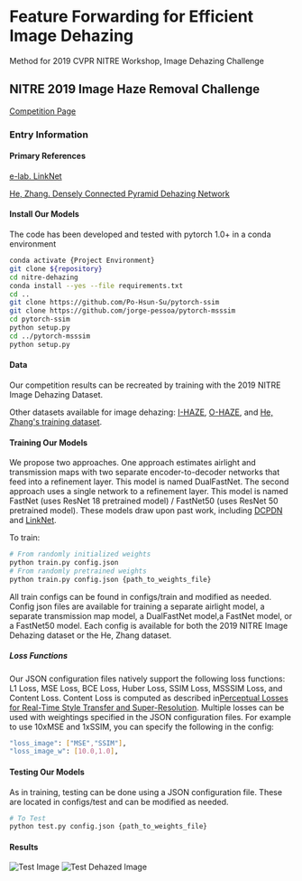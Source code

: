 # Feature Forwarding for Efficient Image Dehazing
Method for 2019 CVPR NITRE Workshop, Image Dehazing Challenge

## NITRE 2019 Image Haze Removal Challenge
[Competition Page](https://competitions.codalab.org/competitions/21163)

### Entry Information

#### Primary References

[e-lab. LinkNet](https://github.com/e-lab/pytorch-linknet)

[He, Zhang. Densely Connected Pyramid Dehazing Network](https://github.com/hezhangsprinter/DCPDN)

#### Install Our Models

The code has been developed and tested with pytorch 1.0+ in a conda environment

```bash
conda activate {Project Environment}
git clone ${repository}
cd nitre-dehazing
conda install --yes --file requirements.txt
cd ..
git clone https://github.com/Po-Hsun-Su/pytorch-ssim
git clone https://github.com/jorge-pessoa/pytorch-msssim
cd pytorch-ssim 
python setup.py
cd ../pytorch-msssim
python setup.py
```

#### Data

Our competition results can be recreated by training with the 2019 NITRE Image Dehazing Dataset.

Other datasets available for image dehazing: [I-HAZE](http://www.vision.ee.ethz.ch/ntire18/i-haze/), [O-HAZE](http://www.vision.ee.ethz.ch/ntire18/o-haze/), and [He, Zhang's training dataset](https://github.com/hezhangsprinter/DCPDN).

#### Training Our Models
We propose two approaches. One approach estimates airlight and transmission maps with two separate encoder-to-decoder networks that feed into a refinement layer. This model is named DualFastNet. The second approach uses a single network to a refinement layer. This model is named FastNet (uses ResNet 18 pretrained model) / FastNet50 (uses ResNet 50 pretrained model). These models draw upon past work, including [DCPDN](https://github.com/hezhangsprinter/DCPDN) and [LinkNet](https://github.com/e-lab/pytorch-linknet).

To train:
```bash
# From randomly initialized weights
python train.py config.json
# From randomly pretrained weights
python train.py config.json {path_to_weights_file}
```

All train configs can be found in configs/train and modified as needed. Config json files are available for training a separate airlight model, a separate transmission map model, a DualFastNet model,a FastNet model, or a FastNet50 model. Each config is available for both the 2019 NITRE Image Dehazing dataset or the He, Zhang dataset.

##### Loss Functions
Our JSON configuration files natively support the following loss functions: L1 Loss, MSE Loss, BCE Loss, Huber Loss, SSIM Loss, MSSSIM Loss, and Content Loss. Content Loss is computed as described in[Perceptual Losses for Real-Time Style Transfer and Super-Resolution](https://arxiv.org/abs/1603.08155). Multiple losses can be used with weightings specified in the JSON configuration files. For example to use 10xMSE and 1xSSIM, you can specify the following in the config:
```bash
"loss_image": ["MSE","SSIM"],
"loss_image_w": [10.0,1.0],
```

#### Testing Our Models 
As in training, testing can be done using a JSON configuration file. These are located in configs/test and can be modified as needed.
```bash
# To Test
python test.py config.json {path_to_weights_file}
``` 
#### Results
![Test Image](https://github.com/pmm09c/nitre-dehazing/blob/master/dataset/test/53.png "Example Test Image")
![Test Dehazed Image](https://github.com/pmm09c/nitre-dehazing/blob/master/results_nitre/2.png "Example Test Image")
